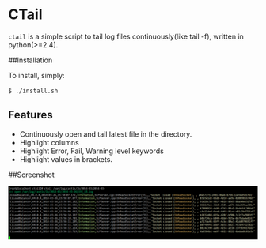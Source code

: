 # CTail

`ctail` is a simple script to tail log files continuously(like tail -f), written in python(>=2.4).

##Installation

To install, simply:

```
$ ./install.sh
```

## Features

- Continuously open and tail latest file in the directory.
- Highlight columns
- Highlight Error, Fail, Warning level keywords
- Highlight values in brackets.

##Screenshot

![](ctail_sample.png)
